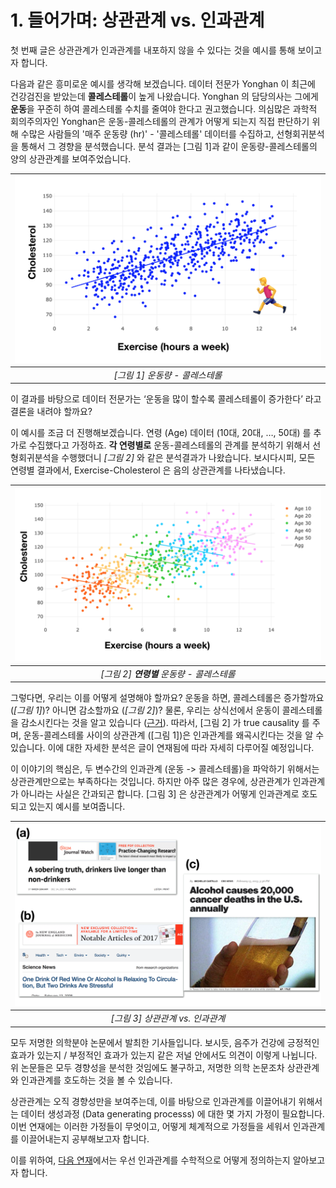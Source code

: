# 1. 들어가며: 상관관계 vs. 인과관계

첫 번째 글은 상관관계가 인과관계를 내포하지 않을 수 있다는 것을 예시를 통해 보이고자 합니다. 

다음과 같은 흥미로운 예시를 생각해 보겠습니다. 데이터 전문가 Yonghan 이 최근에 건강검진을 받았는데 **콜레스테롤**이 높게 나왔습니다. Yonghan 의 담당의사는 그에게 **운동**을 꾸준히 하여 콜레스테롤 수치를 줄여야 한다고 권고했습니다. 의심많은 과학적 회의주의자인 Yonghan은 운동-콜레스테롤의 관계가 어떻게 되는지 직접 판단하기 위해 수많은 사람들의 '매주 운동량 (hr)' - '콜레스테롤' 데이터를 수집하고, 선형회귀분석을 통해서 그 경향을 분석했습니다. 분석 결과는 [그림 1]과 같이 운동량-콜레스테롤의 양의 상관관계를 보여주었습니다.   

| ![ex1](Figure/ex1.png)         |
| :--: |
| *[그림 1] 운동량 - 콜레스테롤* |

이 결과를 바탕으로 데이터 전문가는 ‘운동을 많이 할수록 콜레스테롤이 증가한다’ 라고 결론을 내려야 할까요?

이 예시를 조금 더 진행해보겠습니다. 연령 (Age) 데이터 (10대, 20대, …, 50대) 를 추가로 수집했다고 가정하죠. **각 연령별로** 운동-콜레스테롤의 관계를 분석하기 위해서 선형회귀분석을 수행했더니 *[그림 2]* 와 같은 분석결과가 나왔습니다. 보시다시피, 모든 연령별 결과에서, Exercise-Cholesterol 은 음의 상관관계를 나타냈습니다.

| ![ex2](Figure/ex2.png)         |
| :--: |
| *[그림 2] **연령별** 운동량 - 콜레스테롤* |

그렇다면, 우리는 이를 어떻게 설명해야 할까요? 운동을 하면, 콜레스테롤은 증가할까요 (*[그림 1]*)? 아니면 감소할까요 (*[그림 2]*)? 물론, 우리는 상식선에서 운동이 콜레스테롤을 감소시킨다는 것을 알고 있습니다 ([근거](https://www.ahajournals.org/doi/full/10.1161/01.CIR.0000048890.59383.8D)). 따라서, [그림 2] 가 true causality 를 주며, 운동-콜레스테롤 사이의 상관관계 ([그림 1])은 인과관계를 왜곡시킨다는 것을 알 수 있습니다. 이에 대한 자세한 분석은 글이 연재됨에 따라 자세히 다루어질 예정입니다. 

이 이야기의 핵심은, 두 변수간의 인과관계 (운동 -> 콜레스테롤)을 파악하기 위해서는 상관관계만으로는 부족하다는 것입니다. 하지만 아주 많은 경우에, 상관관계가 인과관계가 아니라는 사실은 간과되곤 합니다. [그림 3] 은 상관관계가 어떻게 인과관계로 호도되고 있는지 예시를 보여줍니다. 

| ![ex3](Figure/ex3.png)         |
| :--: |
| *[그림 3] 상관관계 vs. 인과관계* |

모두 저명한 의학분야 논문에서 발최한 기사들입니다. 보시듯, 음주가 건강에 긍정적인 효과가 있는지 / 부정적인 효과가 있는지 같은 저널 안에서도 의견이 이렇게 나뉩니다. 위 논문들은 모두 경향성을 분석한 것임에도 불구하고, 저명한 의학 논문조차 상관관계와 인과관계를 호도하는 것을 볼 수 있습니다. 

상관관계는 오직 경향성만을 보여주는데, 이를 바탕으로 인과관계를 이끌어내기 위해서는 데이터 생성과정 (Data generating processs) 에 대한 몇 가지 가정이 필요합니다. 이번 연재에는 이러한 가정들이 무엇이고, 어떻게 체계적으로 가정들을 세워서 인과관계를 이끌어내는지 공부해보고자 합니다. 

이를 위하여, [다음 연재](https://github.com/yonghanjung/causalblog-Kor/blob/master/Journey%20to%20SCM/2.%20%EC%9D%B8%EA%B3%BC%EA%B4%80%EA%B3%84.md)에서는 우선 인과관계를 수학적으로 어떻게 정의하는지 알아보고자 합니다.












